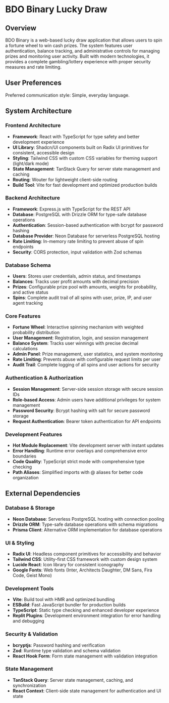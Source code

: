 # BDO Binary Lucky Draw

## Overview

BDO Binary is a web-based lucky draw application that allows users to spin a fortune wheel to win cash prizes. The system features user authentication, balance tracking, and administrative controls for managing prizes and monitoring user activity. Built with modern technologies, it provides a complete gambling/lottery experience with proper security measures and rate limiting.

## User Preferences

Preferred communication style: Simple, everyday language.

## System Architecture

### Frontend Architecture
- **Framework**: React with TypeScript for type safety and better development experience
- **UI Library**: Shadcn/UI components built on Radix UI primitives for consistent, accessible design
- **Styling**: Tailwind CSS with custom CSS variables for theming support (light/dark mode)
- **State Management**: TanStack Query for server state management and caching
- **Routing**: Wouter for lightweight client-side routing
- **Build Tool**: Vite for fast development and optimized production builds

### Backend Architecture
- **Framework**: Express.js with TypeScript for the REST API
- **Database**: PostgreSQL with Drizzle ORM for type-safe database operations
- **Authentication**: Session-based authentication with bcrypt for password hashing
- **Database Provider**: Neon Database for serverless PostgreSQL hosting
- **Rate Limiting**: In-memory rate limiting to prevent abuse of spin endpoints
- **Security**: CORS protection, input validation with Zod schemas

### Database Schema
- **Users**: Stores user credentials, admin status, and timestamps
- **Balances**: Tracks user profit amounts with decimal precision
- **Prizes**: Configurable prize pool with amounts, weights for probability, and active status
- **Spins**: Complete audit trail of all spins with user, prize, IP, and user agent tracking

### Core Features
- **Fortune Wheel**: Interactive spinning mechanism with weighted probability distribution
- **User Management**: Registration, login, and session management
- **Balance System**: Tracks user winnings with precise decimal calculations
- **Admin Panel**: Prize management, user statistics, and system monitoring
- **Rate Limiting**: Prevents abuse with configurable request limits per user
- **Audit Trail**: Complete logging of all spins and user actions for security

### Authentication & Authorization
- **Session Management**: Server-side session storage with secure session IDs
- **Role-based Access**: Admin users have additional privileges for system management
- **Password Security**: Bcrypt hashing with salt for secure password storage
- **Request Authentication**: Bearer token authentication for API endpoints

### Development Features
- **Hot Module Replacement**: Vite development server with instant updates
- **Error Handling**: Runtime error overlays and comprehensive error boundaries
- **Code Quality**: TypeScript strict mode with comprehensive type checking
- **Path Aliases**: Simplified imports with @ aliases for better code organization

## External Dependencies

### Database & Storage
- **Neon Database**: Serverless PostgreSQL hosting with connection pooling
- **Drizzle ORM**: Type-safe database operations with schema migrations
- **Prisma Client**: Alternative ORM implementation for database operations

### UI & Styling
- **Radix UI**: Headless component primitives for accessibility and behavior
- **Tailwind CSS**: Utility-first CSS framework with custom design system
- **Lucide React**: Icon library for consistent iconography
- **Google Fonts**: Web fonts (Inter, Architects Daughter, DM Sans, Fira Code, Geist Mono)

### Development Tools
- **Vite**: Build tool with HMR and optimized bundling
- **ESBuild**: Fast JavaScript bundler for production builds
- **TypeScript**: Static type checking and enhanced developer experience
- **Replit Plugins**: Development environment integration for error handling and debugging

### Security & Validation
- **bcryptjs**: Password hashing and verification
- **Zod**: Runtime type validation and schema validation
- **React Hook Form**: Form state management with validation integration

### State Management
- **TanStack Query**: Server state management, caching, and synchronization
- **React Context**: Client-side state management for authentication and UI state
